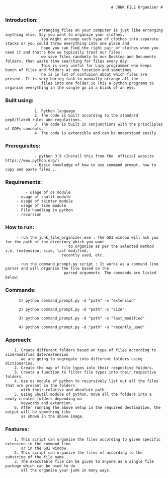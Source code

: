                                                    # JUNK FILE Organiser #

### Introduction: 
		           Arranging files on your computer is just like arranging anything else. Say you want to organize your clothes. 
                    You might arrange each type of clothes into separate stacks or you could throw everything into one place and 
                    hope you can find the right pair of clothes when you need it and that's how we typically treat our files: 
                    we save files randomly to our Desktop and Documents folders, then waste time searching for files every day.
                    This is very useful for Lazy programmer who keeps bunch of files and folders at one location and sometimes 
                    he is in lot of confusion about which files are present. It is very boring task to manually arrange all the 
                    files into one folder.So This a python programm to organise everything in the single go in a blink of an eye.


### Built using:
                 1. Python language
                 2. The code is built according to the standard pep8/flake8 rules and regulations.
                 3. The code is built in conjunctions with the princliples of OOPs concepts.
                 4. The code is extensible and can be understood easily.


### Prerequisites:
                 - python 3.9 (Install this from the  official website https://www.python.org/)
                 - Basic knowledge of how to use command prompt, how to copy and paste files ..


### Requirements:
             - usage of os module
		 - usage of shutil module
		 - usage of tkinter module
		 - usage of time module
		 - File handling in python
		 - recursion


### How to run:
		 - run the junk_file_organizer.exe : The GUI window will ask you for the path of the directory which you want
    				    		to organise as per the selected method i.e. (extension, size, last modified,
				  		     recently used, etc.

		 - run the command_prompt.py script : It works as a command line parser and will organise the file based on the 
				   		      parsed arguments. The commands are listed below:


### Commands:
   		  1) python command_prompt.py -d "path" -o "extension"

   		  2) python command_prompt.py -d "path" -o "size"

   		  3) python command_prompt.py -d "path" -o "last_modified"

  		  4) python command_prompt.py -d "path" -o "recently_used"



### Approach:
		1. Create different folders based on type of files according to size/modified date/extension 
 		   we are going to segregate into different folders using dictionaries.
		2. Create the map of file types into their respective folders.
		3. Create a function to filter file types into their respective folders.
		4. Use os module of python to recursively list out all the files that are present in the folders 
		   with their relative and absolute path. 
		5. Using Shutil module of python, move all the folders into a newly created folders depending on 
		   keywords and extantion.
		6. After running the above setup in the required destination, the output will be something iike 
 		   as shown in the above image.
 

### Features:
		1. This script can organize the files according to given specific extension in the command line
  		   or in the GUI window.
		2. This script can organize the files of according to the substring of the file name.
		3. The executable file can be given to anyone as a single file package which can be used to do 
 		   all the organise your junk in many ways.


